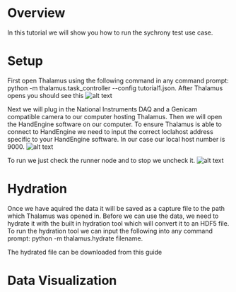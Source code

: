 # Overview
In this tutorial we will show you how to run the sychrony test use case.
# Setup
First open Thalamus using the following command in any command prompt: python -m thalamus.task_controller --config tutorial1.json. After Thalamus opens you should see this
![alt text](https://github.com/[username]/[reponame]/blob/[branch]/image.jpg?raw=true)

Next we will plug in the National Instruments DAQ and a Genicam compatible camera to our computer hosting Thalamus. Then we will open the HandEngine software on our computer. To ensure Thalamus is able to connect to HandEngine we need to input the correct loclahost address specific to your HandEngine software. In our case our local host number is 9000.
![alt text](https://github.com/[username]/[reponame]/blob/[branch]/image.jpg?raw=true)

To run we just check the runner node and to stop we uncheck it.
![alt text](https://github.com/[username]/[reponame]/blob/[branch]/image.jpg?raw=true)
# Hydration
Once we have aquired the data it will be saved as a capture file to the path which Thalamus was opened in. Before we can use the data, we need to hydrate it with the built in hydration tool which will convert it to an HDF5 file. To run the hydration tool we can input the following into any command prompt: python -m thalamus.hydrate filename. 

The hydrated file can be downloaded from this guide

# Data Visualization
